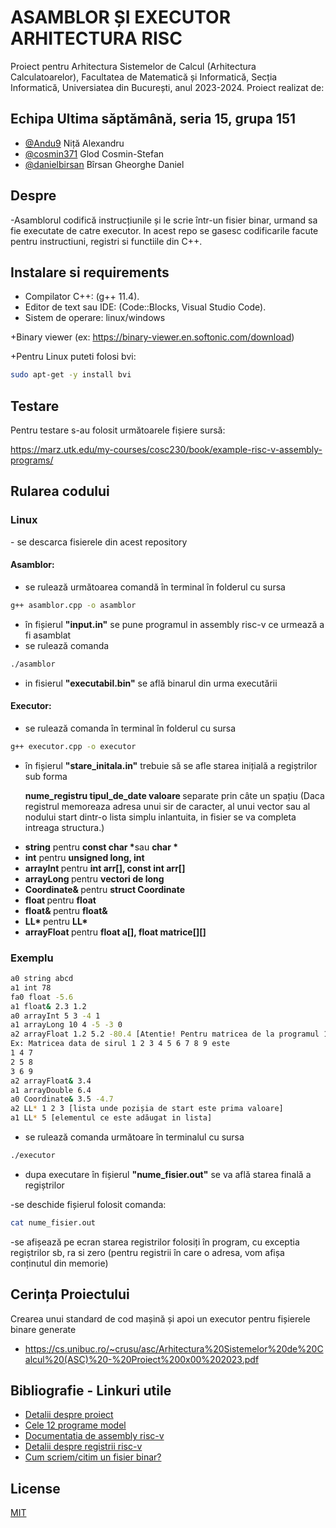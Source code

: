 
# ASAMBLOR ȘI EXECUTOR ARHITECTURA RISC
  Proiect pentru Arhitectura Sistemelor de Calcul (Arhitectura Calculatoarelor), Facultatea de Matematică și Informatică, Secția Informatică, Universiatea din București, anul 2023-2024.
  Proiect realizat de:



## Echipa Ultima săptămână, seria 15, grupa 151

- [@Andu9](https://github.com/Andu9) Niță Alexandru
- [@cosmin371](https://github.com/cosmin371) Glod Cosmin-Stefan
- [@danielbirsan](https://github.com/danielbirsan) Bîrsan Gheorghe Daniel

## Despre
-Asamblorul codifică instrucțiunile și le scrie într-un fisier binar, urmand sa fie executate de catre executor. In acest repo se gasesc codificarile facute pentru instructiuni, registri si functiile din C++.


##  Instalare si requirements

- Compilator C++: (g++ 11.4).
- Editor de text sau IDE: (Code::Blocks, Visual Studio Code).
- Sistem de operare: linux/windows

+Binary viewer (ex: https://binary-viewer.en.softonic.com/download)

+Pentru Linux puteti folosi bvi: 
 ```bash
sudo apt-get -y install bvi
 
 ```


## Testare

Pentru testare s-au folosit următoarele fișiere sursă:

https://marz.utk.edu/my-courses/cosc230/book/example-risc-v-assembly-programs/


## Rularea codului

<h3>Linux</h3>
- se descarca fisierele din acest repository
<h4>Asamblor:</h4> 

- se rulează următoarea comandă în terminal în folderul cu sursa
 ```bash
 g++ asamblor.cpp -o asamblor
 
 ```
- în fișierul <b>"input.in"</b> se pune programul in assembly risc-v ce urmează a fi asamblat
- se rulează comanda
 ```bash
./asamblor
 
 ```
- in fisierul <b> "executabil.bin"</b> se află binarul din urma executării


<h4>Executor: </h4>

- se rulează comanda în terminal în folderul cu sursa

 ```bash
g++ executor.cpp -o executor
 
 ```

- în fișierul <b>"stare_initala.in"</b> trebuie să se afle starea inițială a regiștrilor sub forma
  <p><b> nume_registru tipul_de_date valoare </b>  separate prin câte un spațiu (Daca registrul memoreaza adresa unui sir de caracter, al unui vector sau al nodului start dintr-o lista simplu inlantuita, in fisier se va completa intreaga structura.) </p>
- <b>string</b> pentru <b>const char *</b>sau <b>char *</b>
- <b>int</b> pentru <b>unsigned long, int </b>
- <b>arrayInt </b> pentru <b> int arr[], const int arr[] </b>
- <b>arrayLong </b> pentru <b>vectori de long</b>
- <b> Coordinate& </b> pentru <b>struct Coordinate </b>
- <b>float </b> pentru <b> float </b>
- <b>float& </b> pentru <b> float& </b>
- <b> LL* </b> pentru <b> LL* </b>
- <b>arrayFloat </b> pentru <b> float a[], float matrice[][] </b>

<h3>Exemplu</h3>

 ```bash
a0 string abcd
a1 int 78
fa0 float -5.6
a1 float& 2.3 1.2
a0 arrayInt 5 3 -4 1
a1 arrayLong 10 4 -5 -3 0
a2 arrayFloat 1.2 5.2 -80.4 [Atentie! Pentru matricea de la programul 12 (Vector x Matrix) se va folosi arrayFloat si urmeaza cele 9 numere din matrice completata pe coloana, nu pe linii!]
Ex: Matricea data de sirul 1 2 3 4 5 6 7 8 9 este
1 4 7
2 5 8
3 6 9
a2 arrayFloat& 3.4
a1 arrayDouble 6.4
a0 Coordinate& 3.5 -4.7
a2 LL* 1 2 3 [lista unde pozișia de start este prima valoare]
a1 LL* 5 [elementul ce este adăugat in lista]
 
 ```


- se rulează comanda următoare în terminalul cu sursa
 ```bash
./executor
 
 ```
- dupa executare în fișierul <b>"nume_fisier.out"</b> se va află starea finală a regiștrilor

-se deschide fișierul folosit comanda:
 ```bash
cat nume_fisier.out
 
 ```
-se afișează pe ecran starea registrilor folosiți în program, cu exceptia regiștrilor sb, ra si zero (pentru registrii în care o adresa, vom afișa conținutul din memorie)


## Cerința Proiectului
 Crearea unui standard de cod mașină și apoi un executor pentru fișierele binare generate
- https://cs.unibuc.ro/~crusu/asc/Arhitectura%20Sistemelor%20de%20Calcul%20(ASC)%20-%20Proiect%200x00%202023.pdf

## Bibliografie - Linkuri utile
- [Detalii despre proiect](https://cs.unibuc.ro/~crusu/asc/Arhitectura%20Sistemelor%20de%20Calcul%20(ASC)%20-%20Proiect%200x00%202023.pdf)
- [Cele 12 programe model](https://marz.utk.edu/my-courses/cosc230/book/example-risc-v-assembly-programs/)
- [Documentatia de assembly risc-v](https://riscv.org/wp-content/uploads/2017/05/riscv-spec-v2.2.pdf)
- [Detalii despre registrii risc-v](https://en.wikichip.org/wiki/risc-v/registers)
- [Cum scriem/citim un fisier binar?](https://medium.com/@zekumoru/how-to-work-with-binary-files-in-c-520a852ee04a)


## License

[MIT](https://choosealicense.com/licenses/mit/)

